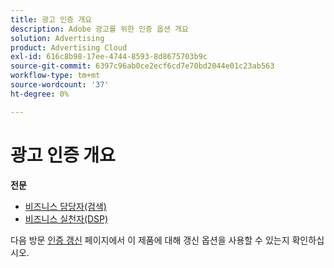 ```yaml
---
title: 광고 인증 개요
description: Adobe 광고를 위한 인증 옵션 개요
solution: Advertising
product: Advertising Cloud
exl-id: 616c8b98-17ee-4744-8593-8d8675703b9c
source-git-commit: 6397c96ab0ce2ecf6cd7e70bd2044e01c23ab563
workflow-type: tm+mt
source-wordcount: '37'
ht-degree: 0%

---
```


# 광고 인증 개요

**전문**

* [비즈니스 담당자(검색)](/help/certifications/aac/aac-search-p-business.md) <!--AD0-E501-->
* [비즈니스 실천자(DSP)](/help/certifications/aac/aac-dsp-p-business.md) <!--AD0-E502-->

다음 방문 [인증 갱신](/help/certifications/renew.md) 페이지에서 이 제품에 대해 갱신 옵션을 사용할 수 있는지 확인하십시오.
